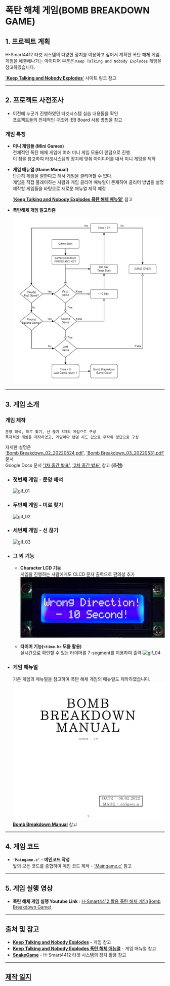 
# **폭탄 해체 게임(BOMB BREAKDOWN GAME)**


## **1. 프로젝트 계획**

H-Smart4412 타겟 시스템의 다양한 장치를 이용하고 싶어서 계획한 폭탄 해체 게임.  
게임을 해결해나가는 아이디어 부분은 `Keep Talking and Nobody Explodes` 게임을 참고하였습니다.  

['**Keep Talking and Nobody Explodes**'](http://www.keeptalkinggame.com/) 사이트 링크 참고

---

## **2. 프로젝트 사전조사**

 - 이전에 누군가 진행하였던 타겟시스템 실습 내용들을 확인  
    프로젝트들의 전체적인 구조와 IEB Board 사용 방법을 참고


### **게임 특징**

 - **미니 게임들 (Mini Games)**  
    전체적인 폭탄 해체 게임에 여러 미니 게임 모듈이 랜덤으로 진행  
    이 점을 참고하여 타겟시스템의 장치에 맞춰 아이디어를 내서 미니 게임을 제작  

 - **게임 매뉴얼 (Game Manual)**  
    단순히 게임을 잘한다고 해서 게임을 클리어할 수 없다.  
    게임을 직접 플레이하는 사람과 게임 클리어 매뉴얼이 존재하여 클리어 방법을 설명  
    제작할 게임들을 바탕으로 새로운 매뉴얼 제작 예정


   ['**Keep Talking and Nobody Explodes 폭탄 해체 매뉴얼**'](https://www.bombmanual.com/ko/) 참고

 - **폭탄해체 게임 알고리즘**

    ![img_01](/Images/Bomb_flowchart.jpg)

---

## **3. 게임 소개**
### **게임 제작**

    문양 해석, 미로 찾기, 선 끊기 3개의 게임으로 구성
    독자적인 게임을 제작하였고, 게임마다 랜덤 시드 값으로 무작위 정답으로 구성

자세한 설명은  
    ['Bomb Breakdown_02_20220524.pdf'](https://github.com/hyoungteak/IoT_HSmart4412/blob/main/Docs/Bomb%20Breakdown_02_20220524.pdf), ['Bomb Breakdown_03_20220531.pdf'](https://github.com/hyoungteak/IoT_HSmart4412/blob/main/Docs/Bomb%20Breakdown_03_20220531.pdf) 문서  
    Google Docs 문서 ['1차 중간 발표'](https://docs.google.com/document/d/18wyuJe8805JIE2ftS6ue8w0owCxuHiCCFlvMyepP3zM/edit?usp=sharing), ['2차 중간 발표'](https://docs.google.com/document/d/1gHcK0-FiGUvA0DYAOu1RZ-o5m-i1AtpV3A5RLSvth9A/edit?usp=sharing) 참고  **(추천)**

 - ### **첫번째 게임 - 문양 해석**

    ![gif_01](/Images/Pattern_interpretation.gif)  

 - ### **두번째 게임 - 미로 찾기**
    
    ![gif_02](/Images/Maze.gif)
    
 - ### **세번째 게임 - 선 끊기**

    ![gif_03](/Images/Cut_line.gif)
 - ### **그 외 기능**

    - **Character LCD 기능**  
    게임을 진행하는 사람에게도 CLCD 문자 출력으로 편의성 추가
    ![img_02](/Images/Clcd.jpg)

    - **타이머 기능(`<time.h>` 모듈 활용)**  
    실시간으로 확인할 수 있는 타이머를 7-segment를 이용하여 출력
    ![gif_04](/Images/Timer.gif)

 - ### **게임 매뉴얼**
   기존 게임의 매뉴얼을 참고하여 폭탄 해체 게임의 매뉴얼도 제작하였습니다.  
   ![img_02](/Images/BB_Manual.png)  
   [**Bomb Breakdown Manual**](https://github.com/hyoungteak/IoT_HSmart4412/blob/main/Docs/Bomb_Breakdown_Manual.pdf) 참고


---

## **4. 게임 코드**

 - **`'Maingame.c'` - 메인코드 작성**  
    앞의 모든 코드를 종합하여 메인 코드 제작 - 
    ['Maingame.c'](https://github.com/hyoungteak/IoT_HSmart4412/blob/main/Codes/Maingame.c) 참고

---

## **5. 게임 실행 영상**
- **폭탄 해체 게임 실행 Youtube Link** : [H-Smart4412 활용 폭탄 해체 게임(Bomb Breakdown Game)](https://youtu.be/Z68i4ZN5vgY)

---

## **출처 및 참고**
 - [**Keep Talking and Nobody Explodes**](http://www.keeptalkinggame.com/) - 게임 참고
 - [**Keep Talking and Nobody Explodes 폭탄 해체 매뉴얼**](https://www.bombmanual.com/ko/) - 게임 매뉴얼 참고
 - [**SnakeGame**](https://github.com/jinwoo1225/SnakeGameWithSmart4412) - H-Smart4412 타겟 시스템의 장치 활용 참고  

---

## [**제작 일지**](https://github.com/hyoungteak/IoT_HSmart4412/blob/main/Docs/Bomb_breakdown_production_log.md)

